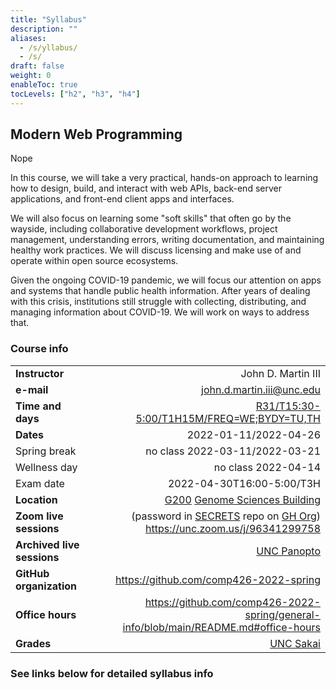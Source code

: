```yaml
---
title: "Syllabus"
description: ""
aliases:
  - /s/yllabus/
  - /s/
draft: false
weight: 0
enableToc: true
tocLevels: ["h2", "h3", "h4"]
---
```


## Modern Web Programming

Nope

In this course, we will take a very practical, hands-on approach to learning how to design, build, and interact with web APIs, back-end server applications, and front-end client apps and interfaces.

We will also focus on learning some "soft skills" that often go by the wayside, including collaborative development workflows, project management, understanding errors, writing documentation, and maintaining healthy work practices.
We will discuss licensing and make use of and operate within open source ecosystems.

Given the ongoing COVID-19 pandemic, we will focus our attention on apps and systems that handle public health information.
After years of dealing with this crisis, institutions still struggle with collecting, distributing, and managing information about COVID-19.
We will work on ways to address that.

### Course info

|   |   |
|---|---:|
| **Instructor** | John D. Martin III |
| **e-mail** | [john.d.martin.iii@unc.edu](mailto:john.d.martin.iii@unc.edu) |
| **Time and days** | [R31/T15:30-5:00/T1H15M/FREQ=WE;BYDY=TU,TH](assets/comp426-2022-spring.ics) |
| **Dates** | 2022-01-11/2022-04-26 | 
| Spring break | no class 2022-03-11/2022-03-21 |
| Wellness day | no class 2022-04-14 |
| Exam date | 2022-04-30T16:00-5:00/T3H |
| **Location** | [G200](https://hotline.unc.edu/public/?classroom3&room=Genome%20Science%20G200) [Genome Sciences Building](https://map.concept3d.com/?id=111#!m/104835) |
| **Zoom live sessions** | (password in [SECRETS](https://github.com/comp426-2022-spring/secrets/) repo on [GH Org](https://github.com/comp426-2022-spring)) https://unc.zoom.us/j/96341299758 |
| **Archived live sessions** | [UNC Panopto](https://uncch.hosted.panopto.com/Panopto/Pages/Sessions/List.aspx#folderID=%22b3744f3a-fa37-4574-88bf-ae16016474af%22) |
| **GitHub organization**  | https://github.com/comp426-2022-spring |
| **Office hours** | https://github.com/comp426-2022-spring/general-info/blob/main/README.md#office-hours |
| **Grades** | [UNC Sakai](https://sakai.unc.edu/portal/site/comp426.001.sp22) |

### See links below for detailed syllabus info
